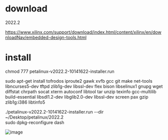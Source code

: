 # download
2022.2

https://www.xilinx.com/support/download/index.html/content/xilinx/en/downloadNav/embedded-design-tools.html
# install
chmod 777 petalinux-v2022.2-10141622-installer.run

sudo apt-get install tofrodos iproute2 gawk xvfb gcc git make net-tools libncurses5-dev tftpd zlib1g-dev libssl-dev flex bison libselinux1 gnupg wget diffstat chrpath socat xterm autoconf libtool tar unzip texinfo gcc-multilib build-essential libsdl1.2-dev libglib2.0-dev libssl-dev screen pax gzip zlib1g:i386 libtinfo5

./petalinux-v2022.2-10141622-installer.run --dir ~/Desktop/petalinux/2022.2  
sudo dpkg-reconfigure dash

![image](https://user-images.githubusercontent.com/122330661/211512672-9db11600-51ba-43ae-bcc4-a255bd7981b6.png)

